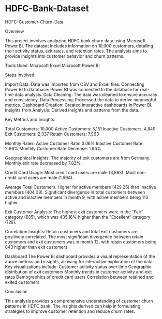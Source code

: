 # HDFC-Bank-Dataset
HDFC-Customer-Churn-Data

Overview

This project involves analyzing HDFC bank churn data using Microsoft Power BI. The dataset includes information on 10,000 customers, detailing their activity status, exit rates, and retention rates. The analysis aims to provide insights into customer behavior and churn patterns.

Tools Used:
Microsoft Excel
Microsoft Power BI

Steps Involved:

Import Data: Data was imported from CSV and Excel files.
Connecting Power BI to Database: Power BI was connected to the database for real-time data analysis.
Data Cleaning: The data was cleaned to ensure accuracy and consistency.
Data Processing: Processed the data to derive meaningful metrics.
Dashboard Creation: Created interactive dashboards in Power BI.
Insights from Analysis: Derived insights and patterns from the data.

Key Metrics and Insights:

Total Customers: 10,000
Active Customers: 5,151
Inactive Customers: 4,849
Exit Customers: 2,037
Retain Customers: 7,963

Monthly Rates:
Active Customer Rate: 3.06%
Inactive Customer Rate: 2.96%
Monthly Customer Rate Decrease: 1.95%

Geographical Insights:
The majority of exit customers are from Germany.
Monthly exit rate decreased by 7.82%.

Credit Card Usage:
Most credit card users are male (3,863).
Most non-credit card users are male (1,594).

Average Total Customers:
Higher for active members (429.25) than inactive members (404.08).
Significant divergence in total customers between active and inactive members in month 9, with active members being 110 higher.

Exit Customer Analysis:
The highest exit customers were in the "Fair" category (685), which was 435.16% higher than the "Excellent" category (128).

Correlation Insights:
Retain customers and total exit customers are positively correlated.
The most significant divergence between retain customers and exit customers was in month 12, with retain customers being 843 higher than exit customers.

Dashboard
The Power BI dashboard provides a visual representation of the above metrics and insights, allowing for interactive exploration of the data. Key visualizations include:
Customer activity status over time
Geographic distribution of exit customers
Monthly trends in customer activity and exit rates
Demographics of credit card users
Correlation between retained and exited customers

Conclusion

This analysis provides a comprehensive understanding of customer churn patterns in HDFC bank. The insights derived can help in formulating strategies to improve customer retention and reduce churn rates.
